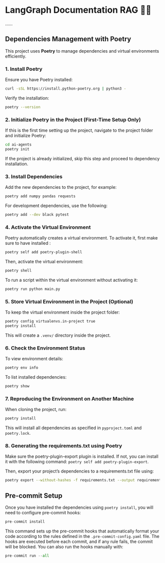 # LangGraph Documentation RAG 🤖🚀

...<description here>...

## Dependencies Management with Poetry

This project uses **Poetry** to manage dependencies and virtual environments efficiently.

### 1. Install Poetry

Ensure you have Poetry installed:

```bash
curl -sSL https://install.python-poetry.org | python3 -
```

Verify the installation:

```bash
poetry --version
```

### 2. Initialize Poetry in the Project (First-Time Setup Only)

If this is the first time setting up the project, navigate to the project folder and initialize Poetry:

```bash
cd ai-agents
poetry init
```

If the project is already initialized, skip this step and proceed to dependency installation.

### 3. Install Dependencies

Add the new dependencies to the project, for example:

```bash
poetry add numpy pandas requests
```

For development dependencies, use the following:

```bash
poetry add --dev black pytest
```

### 4. Activate the Virtual Environment

Poetry automatically creates a virtual environment. To activate it, first make sure to have installed :

```bash
poetry self add poetry-plugin-shell
```

Then, activate the virtual environment:

```bash
poetry shell
```

To run a script within the virtual environment without activating it:

```bash
poetry run python main.py
```

### 5. Store Virtual Environment in the Project (Optional)

To keep the virtual environment inside the project folder:

```bash
poetry config virtualenvs.in-project true
poetry install
```

This will create a `.venv/` directory inside the project.

### 6. Check the Environment Status

To view environment details:

```bash
poetry env info
```

To list installed dependencies:

```bash
poetry show
```

### 7. Reproducing the Environment on Another Machine

When cloning the project, run:

```bash
poetry install
```

This will install all dependencies as specified in `pyproject.toml` and `poetry.lock`.

### 8. Generating the requirements.txt using Poetry

Make sure the poetry-plugin-export plugin is installed. If not, you can install it with the following command:
 `poetry self add poetry-plugin-export`.

Then, export your project’s dependencies to a requirements.txt file using:

```bash
poetry export --without-hashes -f requirements.txt --output requirements.txt
```

## Pre-commit Setup

Once you have installed the dependencies using `poetry install`, you will need to configure pre-commit hooks:

```python
pre-commit install
```

This command sets up the pre-commit hooks that automatically format your code according to the rules defined in the `.pre-commit-config.yaml` file. The hooks are executed before each commit, and if any rule fails, the commit will be blocked. You can also run the hooks manually with:

```python
pre-commit run --all
```

<!-- ___

##  Docker Development Setup

Follow these steps to get the main application running using Docker:

1. **Ensure Prerequisites Are Installed**
   Verify that Docker and Docker Compose are installed:
   ```bash
   docker --version
   docker-compose --version
   ```

2. **Configure Environment Variables**
   Create a `.env` file in the project root with the required environment variables (e.g., API keys, tokens).

3. **Build and Start the Container**
   Run the following command to build the Docker image and start the container:
   ```bash
   docker-compose up --build -d
   ```
   > **Note:** The `--build` flag forces a rebuild of the Docker image. This ensures that any changes to the source code, dependencies, or configurations are incorporated into the container.

4. **Monitor the Application**
   Check the logs to verify that the application is running properly:
   ```bash
   docker-compose logs -f
   ```

5. **Development Workflow**
   Since the project’s source code is mounted as a volume, changes made locally will be reflected immediately in the running container. If you update dependencies or configuration files, remember to run `docker-compose up --build` again to rebuild the image and apply these changes.
``` -->
